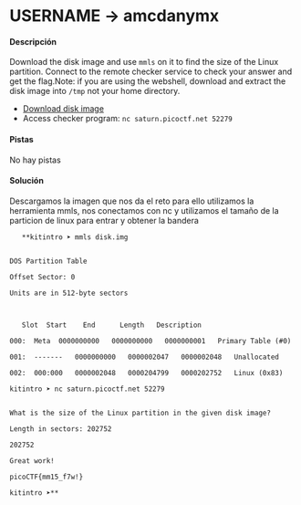 # USERNAME -> amcdanymx


#### Descripción

Download the disk image and use `mmls` on it to find the size of the Linux partition. Connect to the remote checker service to check your answer and get the flag.Note: if you are using the webshell, download and extract the disk image into `/tmp` not your home directory.

-   [Download disk image](https://artifacts.picoctf.net/c/114/disk.img.gz)
-   Access checker program: `nc saturn.picoctf.net 52279`

#### Pistas

No hay pistas


#### Solución

Descargamos la imagen que nos da el reto para ello utilizamos la herramienta mmls, nos conectamos con nc y utilizamos el tamaño de la particion de linux para entrar y obtener la bandera

```
   **kitintro ➤ mmls disk.img                                                                                

DOS Partition Table

Offset Sector: 0

Units are in 512-byte sectors

  

   Slot  Start    End      Length   Description

000:  Meta  0000000000   0000000000   0000000001   Primary Table (#0)

001:  -------   0000000000   0000002047   0000002048   Unallocated

002:  000:000   0000002048   0000204799   0000202752   Linux (0x83)

kitintro ➤ nc saturn.picoctf.net 52279                                                                        

What is the size of the Linux partition in the given disk image?

Length in sectors: 202752

202752

Great work!

picoCTF{mm15_f7w!}

kitintro ➤**



```